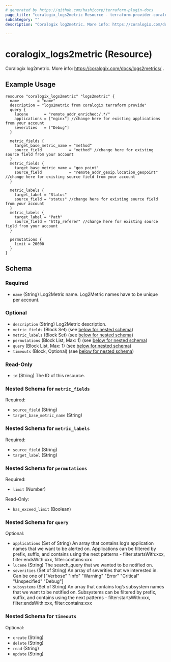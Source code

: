 ```yaml
---
# generated by https://github.com/hashicorp/terraform-plugin-docs
page_title: "coralogix_logs2metric Resource - terraform-provider-coralogix"
subcategory: ""
description: "Coralogix log2metric. More info: https://coralogix.com/docs/logs2metrics/ ."
  
---
```


# coralogix_logs2metric (Resource)

Coralogix log2metric.
More info: https://coralogix.com/docs/logs2metrics/ .

## Example Usage

```hcl
resource "coralogix_logs2metric" "logs2metric" {
  name        = "name"
  description = "logs2metric from coralogix terraform provide"
  query {
    lucene       = "remote_addr_enriched:/.*/"
    applications = ["nginx"] //change here for existing applications from your account
    severities   = ["Debug"]
  }

  metric_fields {
    target_base_metric_name = "method"
    source_field            = "method" //change here for existing source field from your account
  }
  metric_fields {
    target_base_metric_name = "geo_point"
    source_field            = "remote_addr_geoip.location_geopoint" //change here for existing source field from your account
  }

  metric_labels {
    target_label = "Status"
    source_field = "status" //change here for existing source field from your account
  }
  metric_labels {
    target_label = "Path"
    source_field = "http_referer" //change here for existing source field from your account
  }

  permutations {
    limit = 20000
  }
}
```

<!-- schema generated by tfplugindocs -->
## Schema

### Required

- `name` (String) Log2Metric name. Log2Metric names have to be unique per account.

### Optional

- `description` (String) Log2Metric description.
- `metric_fields` (Block Set) (see [below for nested schema](#nestedblock--metric_fields))
- `metric_labels` (Block Set) (see [below for nested schema](#nestedblock--metric_labels))
- `permutations` (Block List, Max: 1) (see [below for nested schema](#nestedblock--permutations))
- `query` (Block List, Max: 1) (see [below for nested schema](#nestedblock--query))
- `timeouts` (Block, Optional) (see [below for nested schema](#nestedblock--timeouts))

### Read-Only

- `id` (String) The ID of this resource.

<a id="nestedblock--metric_fields"></a>
### Nested Schema for `metric_fields`

Required:

- `source_field` (String)
- `target_base_metric_name` (String)


<a id="nestedblock--metric_labels"></a>
### Nested Schema for `metric_labels`

Required:

- `source_field` (String)
- `target_label` (String)


<a id="nestedblock--permutations"></a>
### Nested Schema for `permutations`

Required:

- `limit` (Number)

Read-Only:

- `has_exceed_limit` (Boolean)


<a id="nestedblock--query"></a>
### Nested Schema for `query`

Optional:

- `applications` (Set of String) An array that contains log’s application names that we want to be alerted on. Applications can be filtered by prefix, suffix, and contains using the next patterns - filter:startsWith:xxx, filter:endsWith:xxx, filter:contains:xxx
- `lucene` (String) The search_query that we wanted to be notified on.
- `severities` (Set of String) An array of severities that we interested in. Can be one of ["Verbose" "Info" "Warning" "Error" "Critical" "Unspecified" "Debug"]
- `subsystems` (Set of String) An array that contains log’s subsystem names that we want to be notified on.  Subsystems can be filtered by prefix, suffix, and contains using the next patterns - filter:startsWith:xxx, filter:endsWith:xxx, filter:contains:xxx


<a id="nestedblock--timeouts"></a>
### Nested Schema for `timeouts`

Optional:

- `create` (String)
- `delete` (String)
- `read` (String)
- `update` (String)


